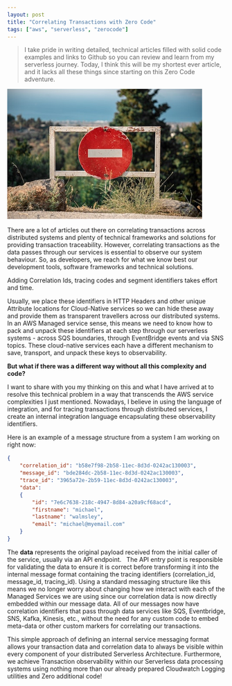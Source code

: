 ```yaml
---
layout: post
title: "Correlating Transactions with Zero Code"
tags: ["aws", "serverless", "zerocode"]
---
```

> I take pride in writing detailed, technical articles filled with solid code examples and links to Github so you can review and learn from my serverless journey. Today, I think this will be my shortest ever article, and it lacks all these things since starting on this Zero Code adventure.

![Cloud Network](/assets/end-of-road.jpg)

There are a lot of articles out there on correlating transactions across distributed systems and plenty of technical frameworks and solutions for providing transaction traceability. However, correlating transactions as the data passes through our services is essential to observe our system behaviour. So, as developers, we reach for what we know best our development tools, software frameworks and technical solutions. 

Adding Correlation Ids, tracing codes and segment identifiers takes effort and time.

Usually, we place these identifiers in HTTP Headers and other unique Attribute locations for Cloud-Native services so we can hide these away and provide them as transparent travellers across our distributed systems. In an AWS Managed service sense, this means we need to know how to pack and unpack these identifiers at each step through our serverless systems - across SQS boundaries, through EventBridge events and via SNS topics. These cloud-native services each have a different mechanism to save, transport, and unpack these keys to observability.

**But what if there was a different way without all this complexity and code?**

I want to share with you my thinking on this and what I have arrived at to resolve this technical problem in a way that transcends the AWS service complexities I just mentioned. Nowadays, I believe in using the language of integration, and for tracing transactions through distributed services, I create an internal integration language encapsulating these observability identifiers.

Here is an example of a message structure from a system I am working on right now:

```json
{
    "correlation_id": "b58e7f98-2b58-11ec-8d3d-0242ac130003",
    "message_id": "bde284dc-2b58-11ec-8d3d-0242ac130003",
    "trace_id": "3965a72e-2b59-11ec-8d3d-0242ac130003",
    "data":
    {
        "id": "7e6c7638-218c-4947-8d84-a20a9cf68acd",
        "firstname": "michael",
        "lastname": "walmsley",
        "email": "michael@myemail.com"
    }
}
```

The **data** represents the original payload received from the initial caller of the service, usually via an API endpoint.   The API entry point is responsible for validating the data to ensure it is correct before transforming it into the internal message format containing the tracing identifiers (correlation_id, message_id, tracing_id). Using a standard messaging structure like this means we no longer worry about changing how we interact with each of the Managed Services we are using since our correlation data is now directly embedded within our message data. All of our messages now have correlation identifiers that pass through data services like SQS, Eventbridge, SNS, Kafka, Kinesis, etc., without the need for any custom code to embed meta-data or other custom markers for correlating our transactions. 

This simple approach of defining an internal service messaging format allows your transaction data and correlation data to always be visible within every component of your distributed Serverless Architecture. Furthermore, we achieve Transaction observability within our Serverless data processing systems using nothing more than our already prepared Cloudwatch Logging utilities and Zero additional code!
